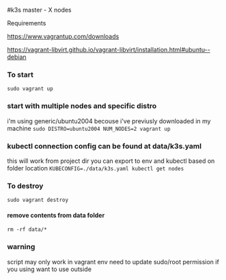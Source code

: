 #k3s master - X nodes

Requirements

https://www.vagrantup.com/downloads

https://vagrant-libvirt.github.io/vagrant-libvirt/installation.html#ubuntu--debian

### To start
`sudo vagrant up`

### start with multiple nodes and specific distro
 i'm using generic/ubuntu2004 becouse i've previusly downloaded in my machine
`sudo DISTRO=ubuntu2004 NUM_NODES=2 vagrant up`

### kubectl connection config can be found at data/k3s.yaml
this will work from project dir
you can export to env and kubectl based on folder location
`KUBECONFIG=./data/k3s.yaml kubectl get nodes`

### To destroy
`sudo vagrant destroy `
#### remove contents from data folder
`rm -rf data/*` 


### warning
script may only work in vagrant env need to update sudo/root permission if you using want to use outside 